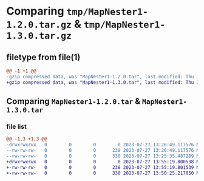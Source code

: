 # Comparing `tmp/MapNester1-1.2.0.tar.gz` & `tmp/MapNester1-1.3.0.tar.gz`

## filetype from file(1)

```diff
@@ -1 +1 @@
-gzip compressed data, was "MapNester1-1.2.0.tar", last modified: Thu Jul 27 13:26:49 2023, max compression
+gzip compressed data, was "MapNester1-1.3.0.tar", last modified: Thu Jul 27 13:55:19 2023, max compression
```

## Comparing `MapNester1-1.2.0.tar` & `MapNester1-1.3.0.tar`

### file list

```diff
@@ -1,3 +1,3 @@
-drwxrwxrwx   0        0        0        0 2023-07-27 13:26:49.117576 MapNester1-1.2.0/
--rw-rw-rw-   0        0        0      238 2023-07-27 13:26:49.117576 MapNester1-1.2.0/PKG-INFO
--rw-rw-rw-   0        0        0      330 2023-07-27 13:25:35.487289 MapNester1-1.2.0/setup.py
+drwxrwxrwx   0        0        0        0 2023-07-27 13:55:19.800538 MapNester1-1.3.0/
+-rw-rw-rw-   0        0        0      238 2023-07-27 13:55:19.801539 MapNester1-1.3.0/PKG-INFO
+-rw-rw-rw-   0        0        0      330 2023-07-27 13:50:25.217050 MapNester1-1.3.0/setup.py
```

